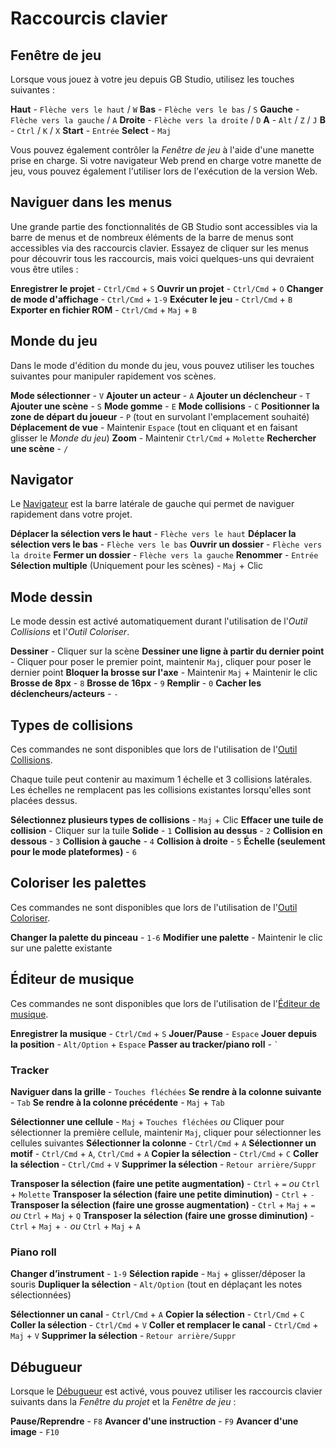 # Raccourcis clavier

## Fenêtre de jeu

Lorsque vous jouez à votre jeu depuis GB Studio, utilisez les touches suivantes :

<object data="/img/manual/keyboard-controls.svg" class="margin-bottom" />

**Haut** - `Flèche vers le haut` / `W`
**Bas** - `Flèche vers le bas` / `S`
**Gauche** - `Flèche vers la gauche` / `A`
**Droite** - `Flèche vers la droite` / `D`
**A** - `Alt` / `Z` / `J`
**B** - `Ctrl` / `K` / `X`
**Start** - `Entrée`
**Select** - `Maj`

<!-- Ces contrôles peuvent être modifiés à tout moment en accédant à la vue _Paramètres_ sous la section _Contrôles_. -->
Vous pouvez également contrôler la _Fenêtre de jeu_ à l'aide d'une manette prise en charge. Si votre navigateur Web prend en charge votre manette de jeu, vous pouvez également l'utiliser lors de l'exécution de la version Web.

## Naviguer dans les menus

Une grande partie des fonctionnalités de GB Studio sont accessibles via la barre de menus et de nombreux éléments de la barre de menus sont accessibles via des raccourcis clavier. Essayez de cliquer sur les menus pour découvrir tous les raccourcis, mais voici quelques-uns qui devraient vous être utiles :

**Enregistrer le projet** - `Ctrl/Cmd` + `S`
**Ouvrir un projet** - `Ctrl/Cmd` + `O`
**Changer de mode d'affichage** - `Ctrl/Cmd` + `1-9`
**Exécuter le jeu** - `Ctrl/Cmd` + `B`
**Exporter en fichier ROM** - `Ctrl/Cmd` + `Maj` + `B`

## Monde du jeu

Dans le mode d'édition du monde du jeu, vous pouvez utiliser les touches suivantes pour manipuler rapidement vos scènes.

**Mode sélectionner** - `V`
**Ajouter un acteur** - `A`
**Ajouter un déclencheur** - `T`
**Ajouter une scène** - `S`
**Mode gomme** - `E`
**Mode collisions** - `C`
**Positionner la zone de départ du joueur** - `P` (tout en survolant l'emplacement souhaité)
**Déplacement de vue** - Maintenir `Espace` (tout en cliquant et en faisant glisser le _Monde du jeu_)
**Zoom** - Maintenir `Ctrl/Cmd` + `Molette`
**Rechercher une scène** - `/`

## Navigator

Le [Navigateur](/docs/project-editor/navigator) est la barre latérale de gauche qui permet de naviguer rapidement dans votre projet.

**Déplacer la sélection vers le haut** - `Flèche vers le haut`
**Déplacer la sélection vers le bas** - `Flèche vers le bas`
**Ouvrir un dossier** - `Flèche vers la droite`
**Fermer un dossier** - `Flèche vers la gauche`
**Renommer** - `Entrée`
**Sélection multiple** (Uniquement pour les scènes) - `Maj` + Clic

## Mode dessin

Le mode dessin est activé automatiquement durant l'utilisation de l'_Outil Collisions_ et l'_Outil Coloriser_.

**Dessiner** - Cliquer sur la scène
**Dessiner une ligne à partir du dernier point** - Cliquer pour poser le premier point, maintenir `Maj`, cliquer pour poser le dernier point
**Bloquer la brosse sur l'axe** - Maintenir `Maj` + Maintenir le clic
**Brosse de 8px** - `8`
**Brosse de 16px** - `9`
**Remplir** - `0`
**Cacher les déclencheurs/acteurs** - `-`

## Types de collisions

Ces commandes ne sont disponibles que lors de l'utilisation de l'[Outil Collisions](/docs/project-editor/scenes#adding-collision-to-a-scene).

Chaque tuile peut contenir au maximum 1 échelle et 3 collisions latérales. Les échelles ne remplacent pas les collisions existantes lorsqu'elles sont placées dessus.

**Sélectionnez plusieurs types de collisions** - `Maj` + Clic
**Effacer une tuile de collision** - Cliquer sur la tuile
**Solide** - `1`
**Collision au dessus** - `2`
**Collision en dessous** - `3`
**Collision à gauche** - `4`
**Collision à droite** - `5`
**Échelle (seulement pour le mode plateformes)** - `6`

## Coloriser les palettes

Ces commandes ne sont disponibles que lors de l'utilisation de l'[Outil Coloriser](/docs/project-editor/scenes#colorizing-a-scene).

**Changer la palette du pinceau** - `1-6`
**Modifier une palette** - Maintenir le clic sur une palette existante

## Éditeur de musique

Ces commandes ne sont disponibles que lors de l'utilisation de l'[Éditeur de musique](/docs/assets/music/music-huge).

**Enregistrer la musique** - `Ctrl/Cmd` + `S`
**Jouer/Pause** - `Espace`
**Jouer depuis la position** - `Alt/Option` + `Espace`
**Passer au tracker/piano roll** - `` ` ``

### Tracker

**Naviguer dans la grille** - `Touches fléchées`
**Se rendre à la colonne suivante** - `Tab`
**Se rendre à la colonne précédente** - `Maj` + `Tab`

**Sélectionner une cellule** - `Maj` + `Touches fléchées` *ou* Cliquer pour sélectionner la première cellule, maintenir `Maj`, cliquer pour sélectionner les cellules suivantes
**Sélectionner la colonne** - `Ctrl/Cmd` + `A`
**Sélectionner un motif** - `Ctrl/Cmd` + `A`, `Ctrl/Cmd` + `A`
**Copier la sélection** - `Ctrl/Cmd` + `C`
**Coller la sélection** - `Ctrl/Cmd` + `V`
**Supprimer la sélection** - `Retour arrière/Suppr`

**Transposer la sélection (faire une petite augmentation)** - `Ctrl` + `=` *ou* `Ctrl` + `Molette`
**Transposer la sélection (faire une petite diminution)** - `Ctrl` + `-`
**Transposer la sélection (faire une grosse augmentation)** - `Ctrl` + `Maj` + `=` *ou* `Ctrl` + `Maj` + `Q`
**Transposer la sélection (faire une grosse diminution)** - `Ctrl` + `Maj` + `-` *ou* `Ctrl` + `Maj` + `A`

### Piano roll

**Changer d’instrument** - `1-9`
**Sélection rapide** - `Maj` + glisser/déposer la souris
**Dupliquer la sélection** - `Alt/Option` (tout en déplaçant les notes sélectionnées)

**Sélectionner un canal** - `Ctrl/Cmd` + `A`
**Copier la sélection** - `Ctrl/Cmd` + `C`
**Coller la sélection** - `Ctrl/Cmd` + `V`
**Coller et remplacer le canal** - `Ctrl/Cmd` + `Maj` + `V`
**Supprimer la sélection** - `Retour arrière/Suppr`

## Débugueur

Lorsque le [Débugueur](/docs/debugger) est activé, vous pouvez utiliser les raccourcis clavier suivants dans la _Fenêtre du projet_ et la _Fenêtre de jeu_ :

**Pause/Reprendre** - `F8`
**Avancer d'une instruction** - `F9`
**Avancer d'une image** - `F10`
